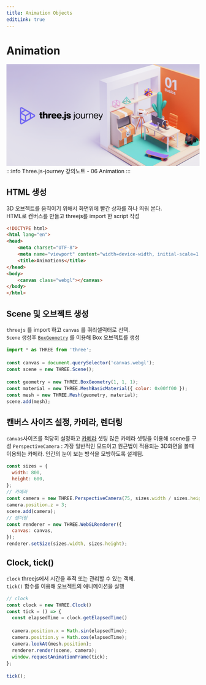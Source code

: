 ```yaml
---
title: Animation Objects
editLink: true
---
```

# Animation
![three.js-journey](../images/open-graph-image-1200x630.png)
:::info
Three.js-journey 강의노트 - 06 Animation
:::
## HTML 생성   
   
3D 오브젝트를 움직이기 위해서 화면위에 빨간 상자를 하나 띄워 본다.   
HTML로 캔버스를 만들고 threejs를 import 한 script 작성

```html
<!DOCTYPE html>
<html lang="en">
<head>
    <meta charset="UTF-8">
    <meta name="viewport" content="width=device-width, initial-scale=1.0">
    <title>Animations</title>
</head>
<body>
    <canvas class="webgl"></canvas>
</body>
</html>
```
## Scene 및 오브젝트 생성

`threejs` 를 import 하고 `canvas` 를 쿼리셀럭터로 선택.   
`Scene` 생성후 [`BoxGeometry`](https://threejs.org/docs/index.html?q=boxge#api/en/geometries/BoxGeometry) 를 이용해 Box 오브젝트를 생성   

```js
import * as THREE from 'three';

const canvas = document.querySelector('canvas.webgl');
const scene = new THREE.Scene();

const geometry = new THREE.BoxGeometry(1, 1, 1);
const material = new THREE.MeshBasicMaterial({ color: 0x00ff00 });
const mesh = new THREE.Mesh(geometry, material);
scene.add(mesh);
```   
## 캔버스 사이즈 설정, 카메라, 렌더링
`canvas`사이즈를 적당히 설정하고 [카메라](https://threejs.org/docs/index.html?q=camera#api/en/cameras/Camera) 셋팅 많은 카메라 셋팅을 이용해 scene를 구성 
`PerspectiveCamera` : 가장 일반적인 모드이고 원근법이 적용되는 3D화면을 볼때 이용되는 카메라. 인간의 눈이 보는 방식을 모방하도록 설계됨. 

```js
const sizes = {
  width: 800,
  height: 600,
};
// 카메라
const camera = new THREE.PerspectiveCamera(75, sizes.width / sizes.height);
camera.position.z = 3;
scene.add(camera);
// 렌더링
const renderer = new THREE.WebGLRenderer({
  canvas: canvas,
});
renderer.setSize(sizes.width, sizes.height);
```   
## Clock, tick()
`clock` threejs에서 시간을 추적 또는 관리할 수 있는 객체.    
`tick()` 함수를 이용해 오브젝트의 애니메이션을 실행
```js
// clock
const clock = new THREE.Clock()
const tick = () => {
  const elapsedTime = clock.getElapsedTime()

  camera.position.x = Math.sin(elapsedTime);
  camera.position.y = Math.cos(elapsedTime);
  camera.lookAt(mesh.position);
  renderer.render(scene, camera);
  window.requestAnimationFrame(tick);
};

tick();
```
